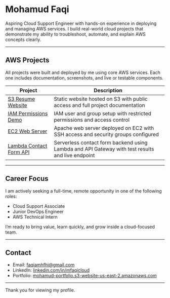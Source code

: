 # Mohamud Faqi

Aspiring Cloud Support Engineer with hands-on experience in deploying and managing AWS services. I build real-world cloud projects that demonstrate my ability to troubleshoot, automate, and explain AWS concepts clearly.

---

## AWS Projects

All projects were built and deployed by me using core AWS services. Each one includes documentation, screenshots, and live or testable components.

| Project | Description |
|--------|-------------|
| [S3 Resume Website](https://github.com/mfaqicloud/aws-portfolio/tree/main/s3-resume) | Static website hosted on S3 with public access and full project documentation |
| [IAM Permissions Demo](https://github.com/mfaqicloud/aws-portfolio/tree/main/iam-user-policy) | IAM user and group setup with restricted permissions and access control |
| [EC2 Web Server](https://github.com/mfaqicloud/aws-portfolio/tree/main/ec2-web-server) | Apache web server deployed on EC2 with SSH access and security groups configured |
| [Lambda Contact Form API](https://github.com/mfaqicloud/aws-portfolio/tree/main/lambda-contact-form) | Serverless contact form backend using Lambda and API Gateway with test results and live endpoint |

---

## Career Focus

I am actively seeking a full-time, remote opportunity in one of the following roles:
- Cloud Support Associate
- Junior DevOps Engineer
- AWS Technical Intern

I’m ready to bring value, learn quickly, and grow inside a cloud-focused team.

---

## Contact

- Email: [faqiamhfhi@gmail.com](mailto:faqiamhfhi@gmail.com)
- LinkedIn: [linkedin.com/in/mfaqicloud](https://linkedin.com/in/mfaqicloud)
- Portfolio: [mohamud-portfolio.s3-website-us-east-2.amazonaws.com](http://mohamud-portfolio.s3-website-us-east-2.amazonaws.com)

---

Thank you for viewing my profile.
